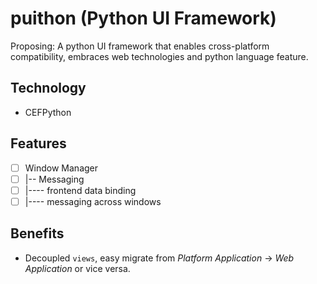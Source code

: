 # puithon (Python UI Framework)

Proposing: A python UI framework that enables cross-platform compatibility, embraces web technologies and 
python language feature.

## Technology

 - CEFPython
 
## Features

 - [ ] Window Manager
 - [ ] |-- Messaging 
 - [ ] |---- frontend data binding
 - [ ] |---- messaging across windows
 
## Benefits

 - Decoupled `views`, easy migrate from _Platform Application_ -> _Web Application_ or vice versa.
 
 